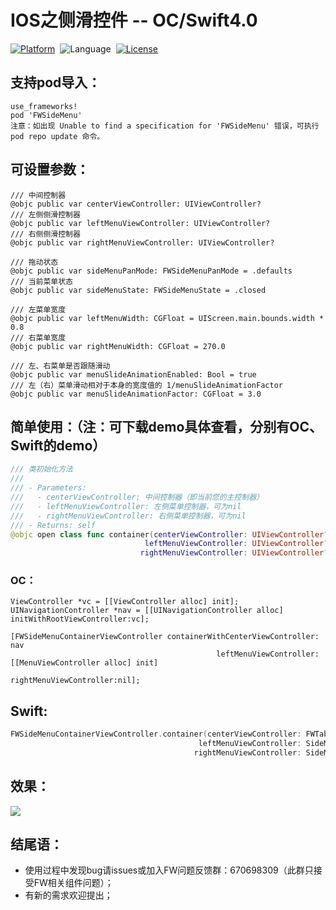 # IOS之侧滑控件 -- OC/Swift4.0  

[![Platform](http://img.shields.io/badge/platform-iOS-blue.svg?style=flat)](http://cocoapods.org/?q=FWSideMenu)&nbsp;
![Language](https://img.shields.io/badge/language-swift-orange.svg?style=flat)&nbsp;
[![License](http://img.shields.io/badge/license-MIT-green.svg?style=flat)](https://github.com/choiceyou/FWSideMenu/blob/master/FWSideMenu/LICENSE)



## 支持pod导入：

```cocoaPods
use_frameworks!
pod 'FWSideMenu'
注意：如出现 Unable to find a specification for 'FWSideMenu' 错误，可执行 pod repo update 命令。
```



## 可设置参数：
```参数
/// 中间控制器
@objc public var centerViewController: UIViewController?
/// 左侧侧滑控制器
@objc public var leftMenuViewController: UIViewController?
/// 右侧侧滑控制器
@objc public var rightMenuViewController: UIViewController?

/// 拖动状态
@objc public var sideMenuPanMode: FWSideMenuPanMode = .defaults
/// 当前菜单状态
@objc public var sideMenuState: FWSideMenuState = .closed

/// 左菜单宽度
@objc public var leftMenuWidth: CGFloat = UIScreen.main.bounds.width * 0.8
/// 右菜单宽度
@objc public var rightMenuWidth: CGFloat = 270.0

/// 左、右菜单是否跟随滑动
@objc public var menuSlideAnimationEnabled: Bool = true
/// 左（右）菜单滑动相对于本身的宽度值的 1/menuSlideAnimationFactor
@objc public var menuSlideAnimationFactor: CGFloat = 3.0
```


## 简单使用：（注：可下载demo具体查看，分别有OC、Swift的demo）

```swift
/// 类初始化方法
///
/// - Parameters:
///   - centerViewController: 中间控制器（即当前您的主控制器）
///   - leftMenuViewController: 左侧菜单控制器，可为nil
///   - rightMenuViewController: 右侧菜单控制器，可为nil
/// - Returns: self
@objc open class func container(centerViewController: UIViewController?, 
                              leftMenuViewController: UIViewController?, 
                             rightMenuViewController: UIViewController?) -> FWSideMenuContainerViewController
```

### OC：
```oc
ViewController *vc = [[ViewController alloc] init];
UINavigationController *nav = [[UINavigationController alloc] initWithRootViewController:vc];
    
[FWSideMenuContainerViewController containerWithCenterViewController: nav 
                                              leftMenuViewController:[[MenuViewController alloc] init] 
                                             rightMenuViewController:nil];
```


## Swift: <br>
```swift
FWSideMenuContainerViewController.container(centerViewController: FWTabBarController(),
                                          leftMenuViewController: SideMenuViewController(), 
                                         rightMenuViewController: SideMenuViewController())
```



## 效果：

![](https://github.com/choiceyou/FWSideMenu/blob/master/%E6%95%88%E6%9E%9C/%E6%95%88%E6%9E%9C.gif)



## 结尾语：

- 使用过程中发现bug请issues或加入FW问题反馈群：670698309（此群只接受FW相关组件问题）；
- 有新的需求欢迎提出；
